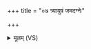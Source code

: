 +++
title = "०७ त्र्यायुषं जमदग्नेः"

+++
<details><summary>मूलम् (VS)</summary>

त्र्या॑यु॒षं ज॒मद॑ग्नेः क॒श्यप॑स्य त्र्यायु॒षम्।  
त्रे॒धामृत॑स्य॒ चक्ष॑णं॒ त्रीण्यायूं॑षि तेऽकरम् ॥
</details>